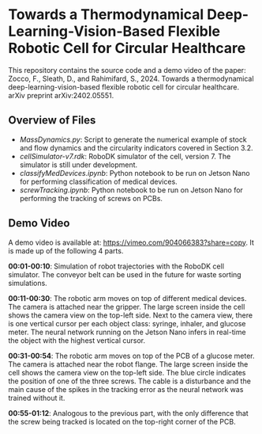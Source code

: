 # Towards a Thermodynamical Deep-Learning-Vision-Based Flexible Robotic Cell for Circular Healthcare
This repository contains the source code and a demo video of the paper: Zocco, F., Sleath, D., and Rahimifard, S., 2024. Towards a thermodynamical deep-learning-vision-based flexible robotic cell for circular healthcare. arXiv preprint arXiv:2402.05551.  

## Overview of Files
* _MassDynamics.py_: Script to generate the numerical example of stock and flow dynamics and the circularity indicators covered in Section 3.2.
* _cellSimulator-v7.rdk_: RoboDK simulator of the cell, version 7. The simulator is still under development.
* _classifyMedDevices.ipynb_: Python notebook to be run on Jetson Nano for performing classification of medical devices.
* _screwTracking.ipynb_: Python notebook to be run on Jetson Nano for performing the tracking of screws on PCBs.   

## Demo Video
A demo video is available at: https://vimeo.com/904066383?share=copy. It is made up of the following 4 parts.

**00:01-00:10**: Simulation of robot trajectories with the RoboDK cell simulator. The conveyor belt can be used in
the future for waste sorting simulations.  

**00:11-00:30**: The robotic arm moves on top of different medical devices. The camera is attached near the gripper.
The large screen inside the cell shows the camera view on the top-left side. Next to the camera view,
there is one vertical cursor per each object class: syringe, inhaler, and glucose meter. 
The neural network running on the Jetson Nano infers in real-time the object with the highest vertical cursor.

**00:31-00:54**: The robotic arm moves on top of the PCB of a glucose meter. The camera is attached near the robot flange.
The large screen inside the cell shows the camera view on the top-left side. The blue circle indicates the position
of one of the three screws. The cable is a disturbance and the main cause of the spikes in the tracking error as
the neural network was trained without it.

**00:55-01:12**: Analogous to the previous part, with the only difference that the screw being tracked is located on the top-right corner
of the PCB.

